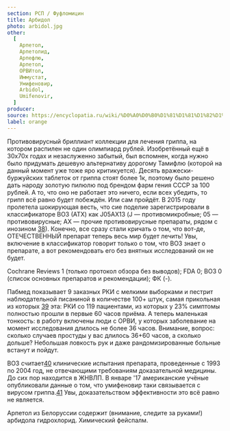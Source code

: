 ```yaml
---
section: РСП / Фуфломицин
title: Арбидол
photo: arbidol.jpg
other:
  [
    Арпетол,
    Арпетолид,
    Арпефлю,
    Арпетол,
    ОРВИтол,
    Иммустат,
    Умифеновир,
    Arbidol,
    Umifenovir,
  ]
producer:
source: https://encyclopatia.ru/wiki/%D0%A0%D0%B0%D1%81%D1%81%D1%82%D1%80%D0%B5%D0%BB%D1%8C%D0%BD%D1%8B%D0%B9_%D1%81%D0%BF%D0%B8%D1%81%D0%BE%D0%BA_%D0%BF%D1%80%D0%B5%D0%BF%D0%B0%D1%80%D0%B0%D1%82%D0%BE%D0%B2
label: orange
---
```


Противовирусный бриллиант коллекции для лечения гриппа, на котором распилен не один олимпиард рублей. Изобретённый ещё в 30х70х годах и незаслуженно забытый, был вспомнен, когда нужно было придумать дешевую альтернативу дорогому Тамифлю (которой на данный момент уже тоже яро критикуется). Десять вражески-буржуйских таблеток от гриппа стоят более 1к, поэтому было решено дать народу золотую пилюлю под брендом фарм гения СССР за 100 рублей. А то, что оно не работает это ничего, если всех убедить, то грипп всё равно будет побеждён. Или сам пройдёт. В 2015 году пролетела шокирующая весть, что сие поделие зарегистрировали в классификаторе ВОЗ (АТХ) как J05AХ13 (J — противомикробные; 05 — противовирусные; AX — прочие противовирусные препараты, рядом с инозином [38](http://www.gastroscan.ru/handbook/121/5399#j05)). Конечно, все сразу стали кричать о том, что вот-де, ОТЕЧЕСТВЕННЫЙ препарат теперь весь мир будет лечить! Увы, включение в классификатор говорит только о том, что ВОЗ знает о препарате, а вот рекомендовать его без внятных исследований он не будет.

Cochrane Reviews 1 (только протокол обзора без выводов); FDA 0; ВОЗ 0 (список основных препаратов и рекомендации); ФК (-).

Пабмед показывает 9 заказных РКИ с мелкими выборками и пестрит наблюдательной писаниной в количестве 100+ штук, самая прикольная из которых [39](http://www.ncbi.nlm.nih.gov/pubmed/25823275) эта: РКИ со 119 пациентами, из которых у 23% симптомы полностью прошли в первые 60 часов приёма. А теперь маленькая тонкость: в работу включены люди с ОРВИ, у которых заболевание на момент исследования длилось не более 36 часов. Внимание, вопрос: сколько случаев простуды у вас длилось 36+60 часов, а сколько дольше? Небольшая ловкость рук и даже рандомизированные больные встанут и пойдут.

ВОЗ считает[40](http://www.who.int/csr/resources/publications/swineflu/h1n1_guidelines_pharmaceutical_mngt_part2.pdf) клинические испытания препарата, проведенные с 1993 по 2004 год, не отвечающими требованиям доказательной медицины. До сих пор находится в ЖНВЛП. В январе '17 американские учёные опубликовали данные о том, что умифеновир таки связывается с вирусом гриппа.[41](http://www.pnas.org/content/early/2016/12/20/1617020114.abstract.html) Увы, доказательством эффективности это всё равно не является.

Арпетол из Белоруссии содержит (внимание, следите за руками!) арбидола гидрохлорид. Химический фейспалм.
